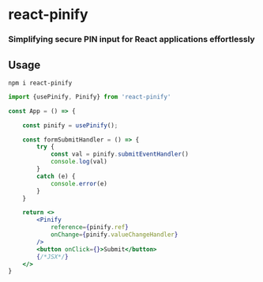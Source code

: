 # react-pinify

### Simplifying secure PIN input for React applications effortlessly

## Usage

```
npm i react-pinify
```

```jsx
import {usePinify, Pinify} from 'react-pinify'

const App = () => {

    const pinify = usePinify();

    const formSubmitHandler = () => {
        try {
            const val = pinify.submitEventHandler()
            console.log(val)
        }
        catch (e) {
            console.error(e)
        }
    }

    return <>
        <Pinify 
            reference={pinify.ref} 
            onChange={pinify.valueChangeHandler} 
        />
        <button onClick={}>Submit</button>
        {/*JSX*/}
    </>
}
```